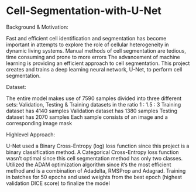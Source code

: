 # Cell-Segmentation-with-U-Net
Background & Motivation:

Fast and efficient cell identification and segmentation has become important in attempts to explore the role of cellular heterogeneity in dynamic living systems.
Manual methods of cell segmentation are tedious, time consuming and prone to more errors
The advancement of machine learning is providing an efficient approach to cell segmentation.
This project creates and trains a deep learning neural network, U-Net, to perform cell segmentation.

Dataset:

The entire model makes use of 7590 samples divided into three different sets: 
Validation, Testing & Training datasets in the ratio 1 : 1.5 : 3
Training dataset has 4140 samples
Validation dataset has 1380 samples
Testing dataset has 2070 samples
Each sample consists of an image 
and a corresponding image mask

Highlevel Approach:

U-Net used a Binary Cross-Entropy (log) loss function since this project is a binary classification method. A Categorical Cross-Entropy loss function wasn’t optimal since this cell segmentation method has only two classes.
Utilized the ADAM optimization algorithm since it’s the most efficient method and is a combination of Adadelta, RMSProp and Adagrad.
Training in batches for 50 epochs and used weights from the best epoch (highest validation DICE score) to finalize the model
